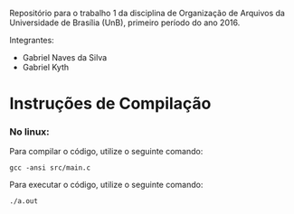 Repositório para o trabalho 1 da disciplina de Organização de Arquivos da Universidade de Brasília (UnB), primeiro período do ano 2016.

Integrantes:
 - Gabriel Naves da Silva
 - Gabriel Kyth

# Instruções de Compilação

### No linux:

Para compilar o código, utilize o seguinte comando:

` gcc -ansi src/main.c `

Para executar o código, utilize o seguinte comando:

` ./a.out `
